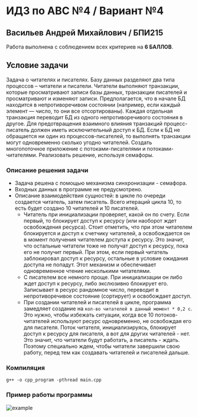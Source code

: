 # ИДЗ по АВС №4 / Вариант №4
## Васильев Андрей Михайлович / БПИ215

Работа выполнена с соблюдением всех критериев на **6 БАЛЛОВ**.

## Условие задачи

Задача о читателях и писателях. Базу данных разделяют два типа процессов – читатели и писатели. Читатели выполняют транзакции, которые
просматривают записи базы данных, транзакции писателей и просматривают
и изменяют записи. Предполагается, что в начале БД находится в непротиворечивом состоянии (например, если каждый элемент — число, то они все отсортированы). Каждая отдельная транзакция переводит БД из одного непротиворечивого состояния в другое. Для предотвращения взаимного влияния
транзакций процесс-писатель должен иметь исключительный доступ к БД.
Если к БД не обращается ни один из процессов-писателей, то выполнять
транзакции могут одновременно сколько угодно читателей. Создать многопоточное приложение с потоками-писателями и потоками-читателями. Реализовать решение, используя семафоры.

### Описание решения задачи

- Задача решена с помощью механизма синхронизации - семафора.
- Входных данных в программе не предусмотрено.
- Описание взаимодействия сущностей: в цикле по очереди создается читатель, затем писатель. Всего итераций цикла 10, то есть будет создано 10 читателей и 10 писателей.
  - Читатель при инициализации проверяет, какой он по счету. Если первый, то блокирует доступ к ресурсу (или наоборот ждет освобождения ресурса). Стоит отметить, что при этом читателем блокируется и доступ к счетчику читателей, а освобождается он в момент получения читателем доступа к ресурсу. Это значит, что остальные читатели тоже не получат доступ к ресурсу, пока его не получит первый. При этом, если первый читатель заблокировал доступ к ресурсу, остальные в условие ожидания доступа не попадут. Этот механизм и обеспечивает одновременное чтение несколькими читателями.
  - С писателем все немного проще. При инициализации он либо ждет доступ к ресурсу, либо экслюзивно блокирует его. Записывает в ресурс рандомное число, переводит в непротиворечивое состояние (сортирует) и освобождает доступ.
  - При создании читателей и писателей в цикле, программа замедляет создание на `кол-во читателей в данный момент * 0,2 с`. Это нужно, чтобы избежать ситуации, когда все 10 потоков-читателей используют ресурс одновременно, не освобождая его для писателя. Поток читателя, инициализируясь, блокирует доступ к ресурсу для писателя, а вот для других читателей - нет. Это значит, что читатели будут работать, а писатель - ждать. Поэтому специально ждем, чтобы читатели завершили свою работу, перед тем как создавать читателей и писателей дальше.

### Компиляция

`g++ -o cpp_program -pthread main.cpp`

### Пример работы программы
![example](https://user-images.githubusercontent.com/34311075/206870395-ba046e22-bf5e-4134-8da1-9b9dabaa6822.png)

